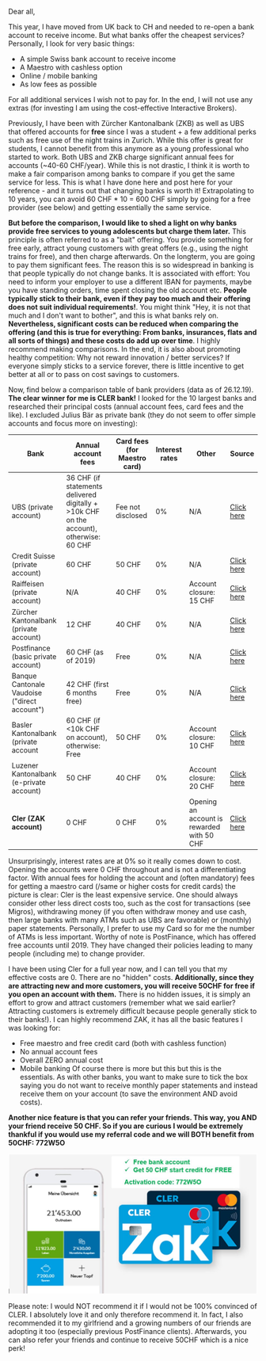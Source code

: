 Dear all,

This year, I have moved from UK back to CH and needed to re-open a bank account to receive income. But what banks offer the cheapest services? Personally, I look for very basic things:
  - A simple Swiss bank account to receive income
  - A Maestro with cashless option
  - Online / mobile banking
  - As low fees as possible
  
For all additional services I wish not to pay for. In the end, I will not use any extras (for investing I am using the cost-effective Interactive Brokers).

Previously, I have been with Zürcher Kantonalbank (ZKB) as well as UBS that offered accounts for **free** since I was a student + a few additional perks such as free use of the night trains in Zurich. While this offer is great for students, I cannot benefit from this anymore as a young professional who started to work. Both UBS and ZKB charge significant annual fees for accounts (~40-60 CHF/year). While this is not drastic, I think it is worth to make a fair comparison among banks to compare if you get the same service for less. This is what I have done here and post here for your reference - and it turns out that changing banks is worth it! Extrapolating to 10 years, you can avoid 60 CHF * 10 = 600 CHF simply by going for a free provider (see below) and getting essentially the same service.

**But before the comparison, I would like to shed a light on why banks provide free services to young adolescents but charge them later.** This principle is often referred to as a "bait" offering. You provide something for free early, attract young customers with great offers (e.g., using the night trains for free), and then charge afterwards. On the longterm, you are going to pay them significant fees. The reason this is so widespread in banking is that people typically do not change banks. It is associated with effort: You need to inform your employer to use a different IBAN for payments, maybe you have standing orders, time spent closing the old account etc. **People typically stick to their bank, even if they pay too much and their offering does not suit individual requirements!**. 
You might think "Hey, it is not that much and I don't want to bother", and this is what banks rely on. **Nevertheless, significant costs can be reduced when comparing the offering (and this is true for everything: From banks, insurances, flats and all sorts of things) and these costs do add up over time**. I highly recommend making comparisons. In the end, it is also about promoting healthy competition: Why not reward innovation / better services? If everyone simply sticks to a service forever, there is little incentive to get better at all or to pass on cost savings to customers.

Now, find below a comparison table of bank providers (data as of 26.12.19). **The clear winner for me is CLER bank!**
I looked for the 10 largest banks and researched their principal costs (annual account fees, card fees and the like). I excluded Julius Bär as private bank (they do not seem to offer simple accounts and focus more on investing):

| Bank | Annual account fees | Card fees (for Maestro card) | Interest rates | Other | Source |
| ------------- | ------------- | ------------- | ------------- | ------------- | ------------- |
| UBS (private account) | 36 CHF (if statements delivered digitally + >10k CHF on the account), otherwise: 60 CHF | Fee not disclosed | 0% | N/A | [Click here](https://www.ubs.com/ch/de/private/accounts-and-cards/accounts/personal-account.html) |
| Credit Suisse (private account) | 60 CHF | 50 CHF | 0% | N/A | [Click here](https://www.credit-suisse.com/ch/de/privatkunden/konto-karten/privatkonto.html) |
| Raiffeisen (private account) | N/A | 40 CHF | 0% | Account closure: 15 CHF | [Click here](https://www.raiffeisen.ch/content/dam/www/zuerich-flughafen/pdf/privatkunden_de.pdf) |
| Zürcher Kantonalbank (private account) | 12 CHF | 40 CHF | 0% | N/A | [Click here](https://www.zkb.ch/media/pub/zahlen/privatkunden-preise-konditionen-219923.pdf) |
| Postfinance (basic private account) | 60 CHF (as of 2019) | Free | 0% | N/A | [Click here](https://www.postfinance.ch/en/detail/pricing-2019/private-customers.html) |
| Banque Cantonale Vaudoise ("direct account") | 42 CHF (first 6 months free) | Free | 0% | N/A | [Click here](https://www.bcv.ch/en/Personal-Banking/Produits/Account-rates-and-conditions) |
| Basler Kantonalbank (private account | 60 CHF (if <10k CHF on account), otherwise: Free | 50 CHF | 0% | Account closure: 10 CHF | [Click here](https://www.blkb.ch/kundencenter/preise-fuer-privatpersonen) |
| Luzener Kantonalbank (e-private account) | 50 CHF | 40 CHF | 0% | Account closure: 20 CHF | [Click here](https://www.lukb.ch/documents/38421/318495/LUKB-Dienstleistungspreise-Privatkunden.pdf/828c1e34-7108-e7ac-a42e-206131185148?t=1567154269632) |
| **Cler (ZAK account)** | 0 CHF | 0 CHF | 0% | Opening an account is rewarded with 50 CHF | [Click here](https://www.cler.ch/de/privatkunden/konten-und-karten#anchor=konten)|

Unsurprisingly, interest rates are at 0% so it really comes down to cost. Opening the accounts were 0 CHF throughout and is not a differentiating factor. With annual fees for holding the account and (often mandatory) fees for getting a maestro card (/same or higher costs for credit cards) the picture is clear: Cler is the least expensive service. One should always consider other less direct costs too, such as the cost for transactions (see Migros), withdrawing money (if you often withdraw money and use cash, then large banks with many ATMs such as UBS are favorable) or (monthly) paper statements. Personally, I prefer to use my Card so for me the number of ATMs is less important.
Worthy of note is PostFinance, which has offered free accounts until 2019. They have changed their policies leading to many people (including me) to change provider.

I have been using Cler for a full year now, and I can tell you that my effective costs are 0. There are no "hidden" costs. **Additionally, since they are attracting new and more customers, you will receive 50CHF for free if you open an account with them.**  There is no hidden issues, it is simply an effort to grow and attract customers (remember what we said earlier? Attracting customers is extremely difficult because people generally stick to their banks!).
I can highly recommend ZAK, it has all the basic features I was looking for:
  - Free maestro and free credit card (both with cashless function)
  - No annual account fees
  - Overall ZERO annual cost
  - Mobile banking
Of course there is more but this but this is the essentials. As with other banks, you want to make sure to tick the box saying you do not want to receive monthly paper statements and instead receive them on your account (to save the environment AND avoid costs).

**Another nice feature is that you can refer your friends. This way, you AND your friend receive 50 CHF. So if you are curious I would be extremely thankful if you would use my referral code and we will BOTH benefit from 50CHF: 772W5O** 

![](_pictures/ZAK.JPG)

Please note: I would NOT recommend it if I would not be 100% convinced of CLER. I absolutely love it and only therefore recommend it. In fact, I also recommended it to my girlfriend and a growing numbers of our friends are adopting it too (especially previous PostFinance clients). Afterwards, you can also refer your friends and continue to receive 50CHF which is a nice perk!








